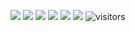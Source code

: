 <p align="center">
    <a href="https://imfckg.t.me"><img src="https://readme-typing-svg.herokuapp.com?font=Fira+Code&size=24&center=true&vCenter=true&pause=1000&width=550&lines=Welcome+to+my+profile!;Extensive+experience+as+a+developer;More+than+8+years+of+remote+full-time;https%3A%2F%2Fcareer.habr.com%2Fimigunov"></a>
    <a href="https://imfckg.t.me"><img src="https://img.shields.io/badge/telegram-imfckg-green"></a>
    <a href="https://github.com/python/cpython"><img src="https://img.shields.io/badge/Python-3.10-FF1493.svg"></a>
    <a href="https://github.com/imfckg/imfckg/graphs/contributors"><img src="https://img.shields.io/github/contributors/imfckg/imfckg?color=blue"></a>
    <a href="https://github.com/imfckg/imfckg/stargazers"><img src="https://img.shields.io/github/stars/imfckg/imfckg.svg?logo=github"></a>
    <a href="https://github.com/imfckg/imfckg/network/members"><img src="https://img.shields.io/github/forks/imfckg/imfckg.svg?color=blue&logo=github"></a>
    <img src="https://visitor-badge.laobi.icu/badge?page_id=imfckg.imfckg" alt="visitors"/>   
</p>
